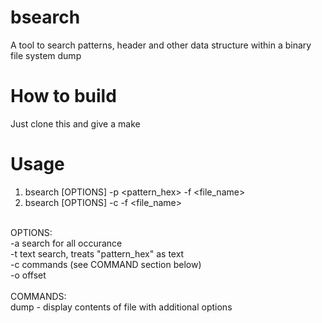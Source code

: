 # bsearch
A tool to search patterns, header and other data structure within a binary file system dump

# How to build
Just clone this and give a make

# Usage
 1. bsearch [OPTIONS] -p <pattern_hex> -f <file_name>
 2. bsearch [OPTIONS] -c <command> -f <file_name> <br>
<br>
   OPTIONS: <br>
     -a		search for all occurance <br>
     -t		text search, treats "pattern_hex" as text <br>
     -c		commands (see COMMAND section below) <br>
     -o		offset <br>
<br>
   COMMANDS: <br>
     dump	- display contents of file with additional options <br>
